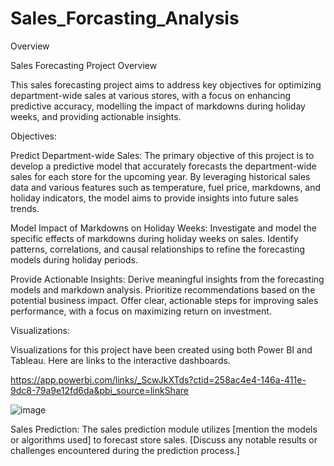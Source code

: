 # Sales_Forcasting_Analysis

Overview

Sales Forecasting Project Overview

This sales forecasting project aims to address key objectives for optimizing department-wide sales at various stores, with a focus on enhancing predictive accuracy, modelling the impact of markdowns during holiday weeks, and providing actionable insights.

Objectives:

Predict Department-wide Sales:
The primary objective of this project is to develop a predictive model that accurately forecasts the department-wide sales for each store for the upcoming year. By leveraging historical sales data and various features such as temperature, fuel price, markdowns, and holiday indicators, the model aims to provide insights into future sales trends.

Model Impact of Markdowns on Holiday Weeks:
Investigate and model the specific effects of markdowns during holiday weeks on sales.
Identify patterns, correlations, and causal relationships to refine the forecasting models during holiday periods.

Provide Actionable Insights:
Derive meaningful insights from the forecasting models and markdown analysis.
Prioritize recommendations based on the potential business impact.
Offer clear, actionable steps for improving sales performance, with a focus on maximizing return on investment.

Visualizations:

Visualizations for this project have been created using both Power BI and Tableau. Here are links to the interactive dashboards.

https://app.powerbi.com/links/_ScwJkXTds?ctid=258ac4e4-146a-411e-9dc8-79a9e12fd6da&pbi_source=linkShare


 ![image](https://github.com/LeyanderJos/Sales_Forcasting_Analysis/assets/135812635/a239800e-f543-4d89-a799-04dd103b14bd)



Sales Prediction:
The sales prediction module utilizes [mention the models or algorithms used] to forecast store sales. [Discuss any notable results or challenges encountered during the prediction process.]

